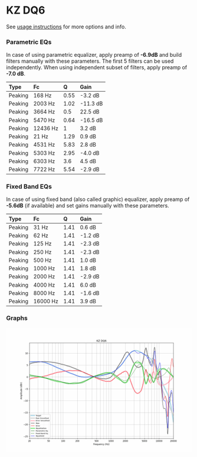 # KZ DQ6
See [usage instructions](https://github.com/jaakkopasanen/AutoEq#usage) for more options and info.

### Parametric EQs
In case of using parametric equalizer, apply preamp of **-6.9dB** and build filters manually
with these parameters. The first 5 filters can be used independently.
When using independent subset of filters, apply preamp of **-7.0 dB**.

| Type    | Fc       |    Q | Gain     |
|:--------|:---------|:-----|:---------|
| Peaking | 168 Hz   | 0.55 | -3.2 dB  |
| Peaking | 2003 Hz  | 1.02 | -11.3 dB |
| Peaking | 3664 Hz  | 0.5  | 22.5 dB  |
| Peaking | 5470 Hz  | 0.64 | -16.5 dB |
| Peaking | 12436 Hz | 1    | 3.2 dB   |
| Peaking | 21 Hz    | 1.29 | 0.9 dB   |
| Peaking | 4531 Hz  | 5.83 | 2.8 dB   |
| Peaking | 5303 Hz  | 2.95 | -4.0 dB  |
| Peaking | 6303 Hz  | 3.6  | 4.5 dB   |
| Peaking | 7722 Hz  | 5.54 | -2.9 dB  |

### Fixed Band EQs
In case of using fixed band (also called graphic) equalizer, apply preamp of **-5.6dB**
(if available) and set gains manually with these parameters.

| Type    | Fc       |    Q | Gain    |
|:--------|:---------|:-----|:--------|
| Peaking | 31 Hz    | 1.41 | 0.6 dB  |
| Peaking | 62 Hz    | 1.41 | -1.2 dB |
| Peaking | 125 Hz   | 1.41 | -2.3 dB |
| Peaking | 250 Hz   | 1.41 | -2.3 dB |
| Peaking | 500 Hz   | 1.41 | 1.0 dB  |
| Peaking | 1000 Hz  | 1.41 | 1.8 dB  |
| Peaking | 2000 Hz  | 1.41 | -2.9 dB |
| Peaking | 4000 Hz  | 1.41 | 6.0 dB  |
| Peaking | 8000 Hz  | 1.41 | -1.6 dB |
| Peaking | 16000 Hz | 1.41 | 3.9 dB  |

### Graphs
![](./KZ%20DQ6.png)